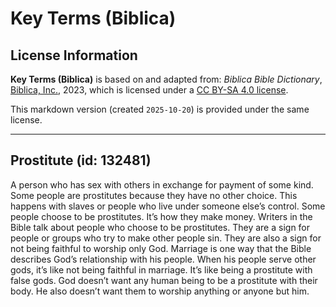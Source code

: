 # Key Terms (Biblica)

## License Information

**Key Terms (Biblica)** is based on and adapted from: _Biblica Bible Dictionary_, [Biblica, Inc.](https://www.biblica.com/), 2023, which is licensed under a [CC BY-SA 4.0 license](https://creativecommons.org/licenses/by-sa/4.0/legalcode.en).

This markdown version (created `2025-10-20`) is provided under the same license.



--------------------------------

## Prostitute (id: 132481)

A person who has sex with others in exchange for payment of some kind. Some people are prostitutes because they have no other choice. This happens with slaves or people who live under someone else’s control. Some people choose to be prostitutes. It’s how they make money. Writers in the Bible talk about people who choose to be prostitutes. They are a sign for people or groups who try to make other people sin. They are also a sign for not being faithful to worship only God. Marriage is one way that the Bible describes God’s relationship with his people. When his people serve other gods, it’s like not being faithful in marriage. It’s like being a prostitute with false gods. God doesn’t want any human being to be a prostitute with their body. He also doesn’t want them to worship anything or anyone but him.


